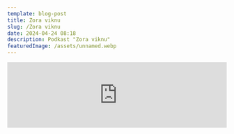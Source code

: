 ```yaml
---
template: blog-post
title: Zora viknu
slug: /Zora viknu
date: 2024-04-24 08:18
description: Podkast "Zora viknu"
featuredImage: /assets/unnamed.webp
---
```

<iframe src="https://podcastle.ai/show/episode-embed-player/lISKBq1r/9QmtUvKT?theme=system&mode=compact" width="100%" height="150px"  style="border:none;background-color:transparent; " allowtransparency="true" />